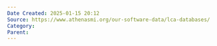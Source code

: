 ```yaml
---
Date Created: 2025-01-15 20:12
Source: https://www.athenasmi.org/our-software-data/lca-databases/
Category: 
Parent:
---
```


